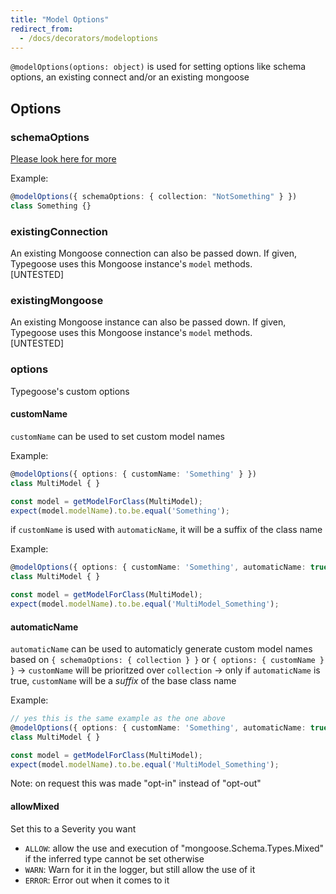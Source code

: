 ```yaml
---
title: "Model Options"
redirect_from:
  - /docs/decorators/modeloptions
---
```


`@modelOptions(options: object)` is used for setting options like schema options, an existing connect and/or an existing mongoose

## Options

### schemaOptions

[Please look here for more](https://mongoosejs.com/docs/guide.html#options)

Example:

```ts
@modelOptions({ schemaOptions: { collection: "NotSomething" } })
class Something {}
```

### existingConnection

An existing Mongoose connection can also be passed down. If given, Typegoose uses this Mongoose instance's `model` methods.  
[UNTESTED]

### existingMongoose

An existing Mongoose instance can also be passed down. If given, Typegoose uses this Mongoose instance's `model` methods.  
[UNTESTED]

### options

Typegoose's custom options

#### customName

`customName` can be used to set custom model names

Example:

```ts
@modelOptions({ options: { customName: 'Something' } })
class MultiModel { }

const model = getModelForClass(MultiModel);
expect(model.modelName).to.be.equal('Something');
```

if `customName` is used with `automaticName`, it will be a suffix of the class name

Example:

```ts
@modelOptions({ options: { customName: 'Something', automaticName: true } })
class MultiModel { }

const model = getModelForClass(MultiModel);
expect(model.modelName).to.be.equal('MultiModel_Something');
```

#### automaticName

`automaticName` can be used to automaticly generate custom model names based on `{ schemaOptions: { collection } }` or `{ options: { customName } }`
-> `customName` will be prioritzed over `collection`
-> only if `automaticName` is true, `customName` will be a *suffix* of the base class name

Example:

```ts
// yes this is the same example as the one above
@modelOptions({ options: { customName: 'Something', automaticName: true } })
class MultiModel { }

const model = getModelForClass(MultiModel);
expect(model.modelName).to.be.equal('MultiModel_Something');
```

Note: on request this was made "opt-in" instead of "opt-out"

#### allowMixed

Set this to a Severity you want

- `ALLOW`: allow the use and execution of "mongoose.Schema.Types.Mixed" if the inferred type cannot be set otherwise
- `WARN`: Warn for it in the logger, but still allow the use of it
- `ERROR`: Error out when it comes to it
